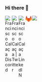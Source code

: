 ### Hi there 👋


<a href="https://discord.gg/U6zpBxjE">
  <img align="left" alt="Francisco Calaça Discord" width="22px" src="https://raw.githubusercontent.com/peterthehan/peterthehan/master/assets/discord.svg" />
</a>
<a href="https://twitter.com/chicocx">
  <img align="left" alt="Francisco Calaça | Twitter" width="22px" src="https://raw.githubusercontent.com/peterthehan/peterthehan/master/assets/twitter.svg" />
</a>
<a href="https://www.linkedin.com/in/franciscocalaca/">
  <img align="left" alt="Francisco Calaça LinkedIN" width="22px" src="https://raw.githubusercontent.com/peterthehan/peterthehan/master/assets/linkedin.svg" />
</a>
<a href="https://www.linkedin.com/in/franciscocalaca/">
  <img align="left" alt="Francisco Calaça GitLab" width="22px" src="images/logo/gitlab.png" />
</a>



![](https://visitor-badge.glitch.me/badge?page_id=chicocx)

<br />


